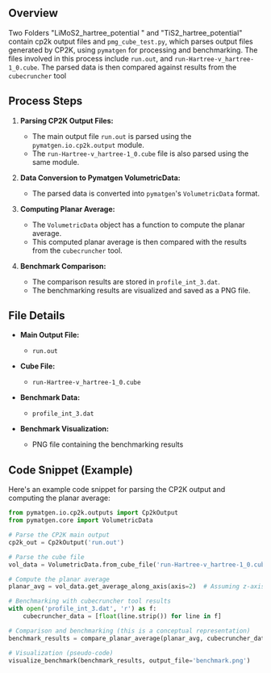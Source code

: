 ## Overview
Two Folders "LiMoS2_hartree_potential " and "TiS2_hartree_potential" contain cp2k output files and `pmg_cube_test.py`, which parses output files generated by CP2K, using `pymatgen` for processing and benchmarking. The files involved in this process include `run.out`, and  `run-Hartree-v_hartree-1_0.cube`. The parsed data is then compared against results from the `cubecruncher` tool 

## Process Steps

1. **Parsing CP2K Output Files:**

   - The main output file `run.out` is parsed using the `pymatgen.io.cp2k.output` module.
   - The `run-Hartree-v_hartree-1_0.cube` file is also parsed using the same module.

2. **Data Conversion to Pymatgen VolumetricData:**

   - The parsed data is converted into `pymatgen`'s `VolumetricData` format.

3. **Computing Planar Average:**

   - The `VolumetricData` object has a function to compute the planar average.
   - This computed planar average is then compared with the results from the `cubecruncher` tool.

4. **Benchmark Comparison:**

   - The comparison results are stored in `profile_int_3.dat`.
   - The benchmarking results are visualized and saved as a PNG file.

## File Details

- **Main Output File:**
  - `run.out`

- **Cube File:**
  - `run-Hartree-v_hartree-1_0.cube`

- **Benchmark Data:**
  - `profile_int_3.dat`

- **Benchmark Visualization:**
  - PNG file containing the benchmarking results

## Code Snippet (Example)

Here's an example code snippet for parsing the CP2K output and computing the planar average:

```python
from pymatgen.io.cp2k.outputs import Cp2kOutput
from pymatgen.core import VolumetricData

# Parse the CP2K main output
cp2k_out = Cp2kOutput('run.out')

# Parse the cube file
vol_data = VolumetricData.from_cube_file('run-Hartree-v_hartree-1_0.cube')

# Compute the planar average
planar_avg = vol_data.get_average_along_axis(axis=2)  # Assuming z-axis

# Benchmarking with cubecruncher tool results
with open('profile_int_3.dat', 'r') as f:
    cubecruncher_data = [float(line.strip()) for line in f]

# Comparison and benchmarking (this is a conceptual representation)
benchmark_results = compare_planar_average(planar_avg, cubecruncher_data)

# Visualization (pseudo-code)
visualize_benchmark(benchmark_results, output_file='benchmark.png')

